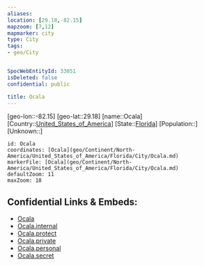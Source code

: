 ```yaml
---
aliases: 
location: [29.18,-82.15]
mapzoom: [7,12] 
mapmarker: city 
type: City
tags:
- geo/City


SpocWebEntityId: 33051
isDeleted: false
confidential: public

title: Ocala
---
```

[geo-lon::-82.15]
[geo-lat::29.18]
[name::Ocala]
[Country::[United_States_of_America](geo/Continent/North-America/United_States_of_America.md)]
[State::[Florida](geo/Continent/North-America/United_States_of_America/Florida.md)]
[Population::]
[Unknown::]


```leaflet
id: Ocala
coordinates: [Ocala](geo/Continent/North-America/United_States_of_America/Florida/City/Ocala.md)
markerFile: [Ocala](geo/Continent/North-America/United_States_of_America/Florida/City/Ocala.md)
defaultZoom: 11 
maxZoom: 18
```


## Confidential Links & Embeds: 
- [Ocala](../../../../../../../_public/geo/Continent/North-America/United_States_of_America/Florida/City/Ocala.md) 
- [Ocala.internal](../../../../../../../_internal/geo/Continent/North-America/United_States_of_America/Florida/City/Ocala.internal.md) 
- [Ocala.protect](../../../../../../../_protect/geo/Continent/North-America/United_States_of_America/Florida/City/Ocala.protect.md) 
- [Ocala.private](../../../../../../../_private/geo/Continent/North-America/United_States_of_America/Florida/City/Ocala.private.md) 
- [Ocala.personal](../../../../../../../_personal/geo/Continent/North-America/United_States_of_America/Florida/City/Ocala.personal.md) 
- [Ocala.secret](../../../../../../../_secret/geo/Continent/North-America/United_States_of_America/Florida/City/Ocala.secret.md) 
